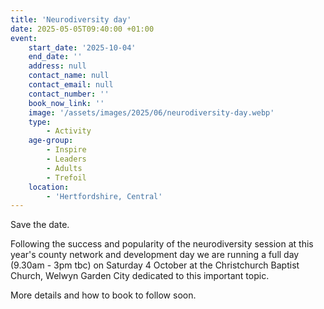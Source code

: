 ```yaml
---
title: 'Neurodiversity day'
date: 2025-05-05T09:40:00 +01:00
event:
    start_date: '2025-10-04'
    end_date: ''
    address: null
    contact_name: null
    contact_email: null
    contact_number: ''
    book_now_link: ''
    image: '/assets/images/2025/06/neurodiversity-day.webp'
    type:
        - Activity
    age-group:
        - Inspire
        - Leaders
        - Adults
        - Trefoil
    location:
        - 'Hertfordshire, Central'
---
```

Save the date.

Following the success and popularity of the neurodiversity session at this year's county network and development day we are running a full day (9.30am - 3pm tbc) on Saturday 4 October at the Christchurch Baptist Church, Welwyn Garden City dedicated to this important topic.

More details and how to book to follow soon.
